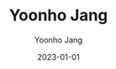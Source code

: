---
layout: personal_info  # FIXED! DO NOT CHANGE!
author: Yoonho Jang   # your name
title:  Yoonho Jang   # your name
date:   2023-01-01

params:
    position:  "PhD Course"    # TODO: push your position; the position should be the one between ["Principal Investigator", "PhD Course", "Master Course", "Graduate", Alumni]
    job_title: "Researcher"       # TODO: all of the students should specify the title of himself as a "Researcher"
    # telephone: "+82-31-299-4915"  # TODO: phone number (if you don't want to upload your phone number, comment or remove this line!)
    email:     "jyh8807@skku.edu"  # TODO: school email address (if you don't want to upload your email address, comment or remove this line!)
    
    profile_image: profile.jpg  # TODO: put the filename of the profile image here 

    interests: [   # TODO: fill out your research interests        
        "Memory Systems",
        "Processing-In-Memory"
    ]

    biography: |   # TODO: fill out your short biography... Introduce yourself! (if you don't want to upload your biography, comment or remove this whole section!)
         I started a combined master & doctor course at 2023 in Compasslab, Sungkyunkwan University. I am interested in the memory system and processing-in-memory architecture, especially DRAM. 

    enable_sections:  # TODO: this section checks whether to show "Experiences", "Awards and Honors", "Activities" (publications will automatically be added to your page)
        enable_experiences:   true  # enable "Professional Experience" section
        enable_awards_honors: false  # enable "Awards & Honors" section
        enable_activities:    false  # enable "Professional Activities" section


    # The sections below are optional...

    experiences:  # provide your professional experiences
        - {
            exp_from: "2023",  # start-date of this experience
            exp_to:   "",      # end-date of this experience (make this field empty if you are currently going through this experience)
            exp_desc: "Join Compasslab"
        }
        # - {
        #     exp_from: "2018",
        #     exp_to:   "2021",
        #     exp_desc: "Assistant Professor at Kyungpook National University"
        # }

    awards_honor:  # provide the list of awards that you won
        # - 2014 Best Paper Nominee, IEEE International Conference on Computer Design (ICCD'14)

    activities:  # provide list of professional activities
        # - { 
        #     act_type: "Editorial Board Member",  # type of the activity
        #     act_desc: "IEMEK Journal of Embedded Systems and Applications"  # detailed description of the activity
        # }
        # - {
        #     act_type: "Program Committee",
        #     act_desc: "IEEE International Conference on Computer Design (ICCD 2019)"
        # }
        # - {
        #     act_type: "Reviewer",
        #     act_desc: "IEEE International Conference on Computer Design (ICCD)"
        # }
---